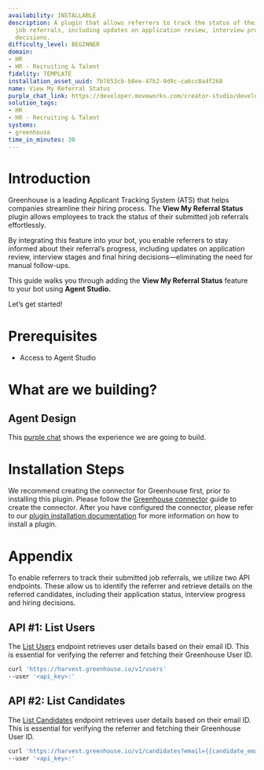 ```yaml
---
availability: INSTALLABLE
description: A plugin that allows referrers to track the status of their submitted
  job referrals, including updates on application review, interview progress and hiring
  decisions.
difficulty_level: BEGINNER
domain:
- HR
- HR - Recruiting & Talent
fidelity: TEMPLATE
installation_asset_uuid: 7b7653cb-b8ee-47b2-9d9c-ca6cc8a4f268
name: View My Referral Status
purple_chat_link: https://developer.moveworks.com/creator-studio/developer-tools/purple-chat/?conversation=%7B%22startTimestamp%22%3A%2211%3A43+AM%22%2C%22messages%22%3A%5B%7B%22parts%22%3A%5B%7B%22richText%22%3A%22Check+the+status+of+my+referral%22%7D%5D%2C%22role%22%3A%22user%22%7D%2C%7B%22parts%22%3A%5B%7B%22richText%22%3A%22Please+provide+the+candidate%27s+email.%22%7D%5D%2C%22role%22%3A%22assistant%22%7D%2C%7B%22parts%22%3A%5B%7B%22richText%22%3A%22johndoe%40gmail.com%22%7D%5D%2C%22role%22%3A%22user%22%7D%2C%7B%22parts%22%3A%5B%7B%22reasoningSteps%22%3A%5B%7B%22richText%22%3A%22Retrieving+referral+information+for+johndoe%40gmail.com+from+Greenhouse...%22%2C%22status%22%3A%22pending%22%7D%5D%7D%2C%7B%22richText%22%3A%22%F0%9F%94%8D+Referral+Status+for+johndoe%40gmail.com%3A%22%7D%2C%7B%22richText%22%3A%22%3Cul%3E%3Cli%3E%3Cb%3EJob+Applied+For%3A%3C%2Fb%3E+Software+Engineer%3C%2Fli%3E%3Cli%3E%3Cb%3EApplication+Status%3A%3C%2Fb%3E+In+Review%3C%2Fli%3E%3Cli%3E%3Cb%3ECurrent+Stage%3A%3C%2Fb%3E+Interview+Scheduled%3C%2Fli%3E%3Cli%3E%3Cb%3EUpcoming+Interview%3A%3C%2Fb%3E+February+20%2C+2025%2C+at+10%3A00+AM+%28PST%29%3C%2Fli%3E%3C%2Ful%3E%22%7D%2C%7B%22citations%22%3A%5B%7B%22citationTitle%22%3A%22John+Doe+Referral%22%2C%22connectorName%22%3A%22greenhouse%22%7D%5D%7D%5D%2C%22role%22%3A%22assistant%22%7D%5D%7D
solution_tags:
- HR
- HR - Recruiting & Talent
systems:
- greenhouse
time_in_minutes: 30
---
```


# **Introduction**

Greenhouse is a leading Applicant Tracking System (ATS) that helps companies streamline their hiring process. The **View My Referral Status** plugin allows employees to track the status of their submitted job referrals effortlessly.

By integrating this feature into your bot, you enable referrers to stay informed about their referral’s progress, including updates on application review, interview stages and final hiring decisions—eliminating the need for manual follow-ups.

This guide walks you through adding the **View My Referral Status** feature to your bot using **Agent Studio.**

Let’s get started!

# **Prerequisites**

- Access to Agent Studio

# **What are we building?**

## **Agent Design**

This [purple chat](https://developer.moveworks.com/creator-studio/developer-tools/purple-chat/?conversation=%7B%22startTimestamp%22%3A%2211%3A43+AM%22%2C%22messages%22%3A%5B%7B%22parts%22%3A%5B%7B%22richText%22%3A%22Check+the+status+of+my+referral%22%7D%5D%2C%22role%22%3A%22user%22%7D%2C%7B%22parts%22%3A%5B%7B%22richText%22%3A%22Please+provide+the+candidate%27s+email.%22%7D%5D%2C%22role%22%3A%22assistant%22%7D%2C%7B%22parts%22%3A%5B%7B%22richText%22%3A%22johndoe%40gmail.com%22%7D%5D%2C%22role%22%3A%22user%22%7D%2C%7B%22parts%22%3A%5B%7B%22reasoningSteps%22%3A%5B%7B%22richText%22%3A%22Retrieving+referral+information+for+johndoe%40gmail.com+from+Greenhouse...%22%2C%22status%22%3A%22pending%22%7D%5D%7D%2C%7B%22richText%22%3A%22%F0%9F%94%8D+Referral+Status+for+johndoe%40gmail.com%3A%22%7D%2C%7B%22richText%22%3A%22%3Cul%3E%3Cli%3E%3Cb%3EJob+Applied+For%3A%3C%2Fb%3E+Software+Engineer%3C%2Fli%3E%3Cli%3E%3Cb%3EApplication+Status%3A%3C%2Fb%3E+In+Review%3C%2Fli%3E%3Cli%3E%3Cb%3ECurrent+Stage%3A%3C%2Fb%3E+Interview+Scheduled%3C%2Fli%3E%3Cli%3E%3Cb%3EUpcoming+Interview%3A%3C%2Fb%3E+February+20%2C+2025%2C+at+10%3A00+AM+%28PST%29%3C%2Fli%3E%3C%2Ful%3E%22%7D%2C%7B%22citations%22%3A%5B%7B%22citationTitle%22%3A%22John+Doe+Referral%22%2C%22connectorName%22%3A%22greenhouse%22%7D%5D%7D%5D%2C%22role%22%3A%22assistant%22%7D%5D%7D) shows the experience we are going to build.

# Installation Steps

We recommend creating the connector for Greenhouse first, prior to installing this plugin. Please follow the [Greenhouse connector](https://developer.moveworks.com/creator-studio/resources/connector?id=greenhouse) guide to create the connector. After you have configured the connector, please refer to our [plugin installation documentation](https://help.moveworks.com/docs/ai-agent-marketplace-installation) for more information on how to install a plugin.

# Appendix

To enable referrers to track their submitted job referrals, we utilize two API endpoints. These allow us to identify the referrer and retrieve details on the referred candidates, including their application status, interview progress and hiring decisions.

## **API #1: List Users**

The [List Users](https://developers.greenhouse.io/harvest.html#get-list-users) endpoint retrieves user details based on their email ID. This is essential for verifying the referrer and fetching their Greenhouse User ID.

```bash
curl 'https://harvest.greenhouse.io/v1/users'
--user '<api_key>:'
```

## **API #2: List Candidates**

The [List Candidates](https://developers.greenhouse.io/harvest.html#get-list-candidates) endpoint retrieves user details based on their email ID. This is essential for verifying the referrer and fetching their Greenhouse User ID.

```bash
curl 'https://harvest.greenhouse.io/v1/candidates?email={{candidate_email}}'
--user '<api_key>:'
```